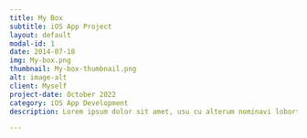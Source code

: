```yaml
---
title: My Box
subtitle: iOS App Project
layout: default
modal-id: 1
date: 2014-07-18
img: My-box.png
thumbnail: My-box-thumbnail.png
alt: image-alt
client: Myself
project-date: October 2022
category: iOS App Development
description: Lorem ipsum dolor sit amet, usu cu alterum nominavi lobortis. At duo novum diceret. Tantas apeirian vix et, usu sanctus postulant inciderint ut, populo diceret necessitatibus in vim. Cu eum dicam feugiat noluisse.

---
```

